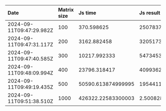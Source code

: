 | Date                     | Matrix size | Js time            | Js result             | Rust time          | Rust result           | Rust i64 time      | Rust i64 result      |
| :----------------------- | :---------- | :----------------- | :-------------------- | :----------------- | :-------------------- | :----------------- | :------------------- |
| 2024-09-11T09:47:29.982Z | 100         | 370.598625         | 2507837475000000      | 369.506708         | 2507837475000000      | 349.5369159999999  | 2507837475000000     |
| 2024-09-11T09:47:31.117Z | 200         | 3162.882458        | 320517359800000000    | 3275.811959        | 320517359800000000    | 2970.7125000000005 | 320517359800000000   |
| 2024-09-11T09:47:40.585Z | 300         | 10217.992333       | 5473453566821209000   | 9848.516791999999  | 5473453566821209000   | 9290.234875000002  | 5473453566825000000  |
| 2024-09-11T09:48:09.994Z | 400         | 23796.318417       | 40993621438437190000  | 23300.752083999996 | 40993621438437190000  | 22290.262500000004 | 4100133290980896768  |
| 2024-09-11T09:49:19.435Z | 500         | 50590.613874999995 | 195441145934395200000 | 45141.024165999996 | 195441145934395200000 | 43290.29574999999  | -7473038876430067776 |
| 2024-09-11T09:51:38.510Z | 1000        | 426322.22583300003 | 2.500828332997504e+22 | 369094.647833      | 2.500828332997504e+22 | 349907.65904099995 | -5501633975151991296 |
